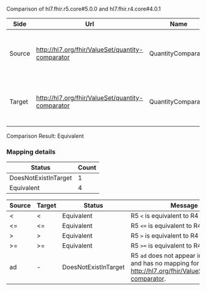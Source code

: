 Comparison of hl7.fhir.r5.core#5.0.0 and hl7.fhir.r4.core#4.0.1

| Side | Url | Name | Title | Description |
| --- | --- | --- | --- | --- |
| Source | http://hl7.org/fhir/ValueSet/quantity-comparator | QuantityComparator | QuantityComparator | How the Quantity should be understood and represented. |
| Target | http://hl7.org/fhir/ValueSet/quantity-comparator | QuantityComparator | QuantityComparator | How the Quantity should be understood and represented. |


Comparison Result: Equivalent


### Mapping details

| Status | Count |
| ------ | ----- |
DoesNotExistInTarget | 1 |
Equivalent | 4 |


| Source | Target | Status | Message |
| ------ | ------ | ------ | ------- |
| < | < | Equivalent | R5 `<` is equivalent to R4 `<`. |
| <= | <= | Equivalent | R5 `<=` is equivalent to R4 `<=`. |
| > | > | Equivalent | R5 `>` is equivalent to R4 `>`. |
| >= | >= | Equivalent | R5 `>=` is equivalent to R4 `>=`. |
| ad | - | DoesNotExistInTarget | R5 `ad` does not appear in the target and has no mapping for http://hl7.org/fhir/ValueSet/quantity-comparator. |

